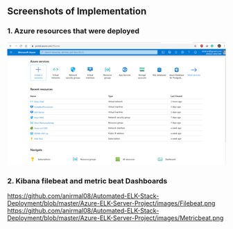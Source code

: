 ## Screenshots of Implementation

### 1. Azure resources that were deployed
![Filebeat](https://github.com/anirmal08/Automated-ELK-Stack-Deployment/blob/master/Azure-ELK-Server-Project/images/Azure%20resources.png)

### 2. Kibana filebeat and metric beat Dashboards
https://github.com/anirmal08/Automated-ELK-Stack-Deployment/blob/master/Azure-ELK-Server-Project/images/Filebeat.png
https://github.com/anirmal08/Automated-ELK-Stack-Deployment/blob/master/Azure-ELK-Server-Project/images/Metricbeat.png
